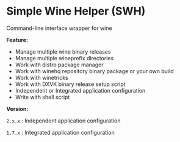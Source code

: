 # Simple Wine Helper (SWH)

 Command-line interface wrapper for wine

 **Feature:**
* Manage multiple wine binary releases
* Manage multiple wineprefix directories
* Work with distro package manager
* Work with winehq repository binary package or your own build
* Work with winetricks
* Work with DXVK binary release setup script
* Independent or Integrated application configuration
* Write with shell script

 **Version:**
 
`2.x.x` : Independent application configuration

`1.7.x` : Integrated application configuration
